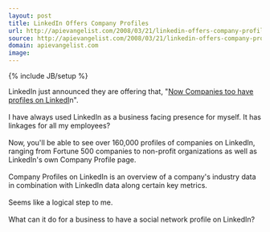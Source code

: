 ```yaml
---
layout: post
title: LinkedIn Offers Company Profiles
url: http://apievangelist.com/2008/03/21/linkedin-offers-company-profiles/
source: http://apievangelist.com/2008/03/21/linkedin-offers-company-profiles/
domain: apievangelist.com
image: 
---
```

{% include JB/setup %}<p>LinkedIn just announced they are offering that, "<a href="http://blog.linkedin.com/blog/2008/03/company-profile.html">Now Companies too have profiles on LinkedI</a>n".<br /><br />I have always used LinkedIn as a business facing presence for myself.  It has linkages for all my employees?<br /><br />Now, you'll be able to see over 160,000 profiles of companies on LinkedIn, ranging from Fortune 500 companies to non-profit organizations as well as LinkedIn's own Company Profile page.<br /><br />Company Profiles on LinkedIn is an overview of a company's industry data in combination with LinkedIn data along certain key metrics.<br /><br />Seems like a logical step to me.<br /><br />What can it do for a business to have a social network profile on LinkedIn?<span style="text-decoration: underline;"></span></p>
